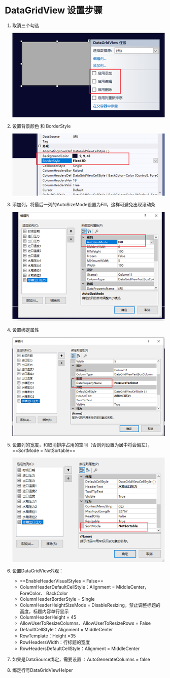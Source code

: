 # DataGridView 设置步骤

1. 取消三个勾选

   ![image-20250721172733361](./assets/image-20250721172733361.png)

2. 设置背景颜色 和 BorderStyle

   ![image-20250721172957628](./assets/image-20250721172957628.png)

3. 添加列，将最后一列的AutoSizeMode设置为Fill，这样可避免出现滚动条

   ![image-20250721173536256](./assets/image-20250721173536256.png)

4. 设置绑定属性

   ![image-20250721174110860](./assets/image-20250721174110860.png)

5. 设置列的宽度，和取消排序占用的空间（否则列设置为居中将会偏左），==SortMode = NotSortable==

   ![image-20250721175925956](./assets/image-20250721175925956.png)

6. 设置DataGridView外观：

   - ==EnableHeaderVisualStyles = False==
   - ColumnHeaderDefaultCellStyle：Alignment = MiddleCenter，ForeColor、 BackColor
   - ColumnHeaderBorderStyle = Single
   - ColumnHeaderHeightSizeMode = DisableResizing，禁止调整标题的高度，标题内容单行显示
   - ColumnHeaderHeight = 45
   - AllowUserToResizeColumns、AllowUserToResizeRows = False
   - DefaultCellStyle：Alignment = MiddleCenter
   - RowTemplate：Height =35 
   - RowHeadersWidth：行标题的宽度
   - RowHeadersDefaultCellStyle：Alignment = MiddleCenter

7. 如果是DataSource绑定，需要设置 ：AutoGenerateColumns = false

8. 绑定行号DataGridViewHelper
